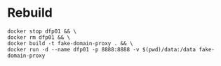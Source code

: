 


# Rebuild

	docker stop dfp01 && \
	docker rm dfp01 && \
	docker build -t fake-domain-proxy . && \
	docker run -d --name dfp01 -p 8888:8888 -v $(pwd)/data:/data fake-domain-proxy

